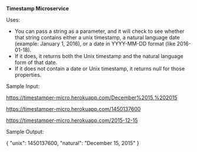 **Timestamp Microservice**


Uses:
* You can pass a string as a parameter, and it will check to see whether that string contains either a unix timestamp,
a natural language date (example: January 1, 2016), or a date in YYYY-MM-DD format (like 2016-01-18).
* If it does, it returns both the Unix timestamp and the natural language form of that date.
* If it does not contain a date or Unix timestamp, it returns null for those properties.

Sample Input:

https://timestamper-micro.herokuapp.com/December%2015,%202015

https://timestamper-micro.herokuapp.com/1450137600

https://timestamper-micro.herokuapp.com/2015-12-15

Sample Output:

{ "unix": 1450137600, "natural": "December 15, 2015" }